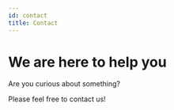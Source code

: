 ```yaml
---
id: contact
title: Contact
---
```


# We are here to help you

Are you curious about something? 

Please feel free to contact us!
